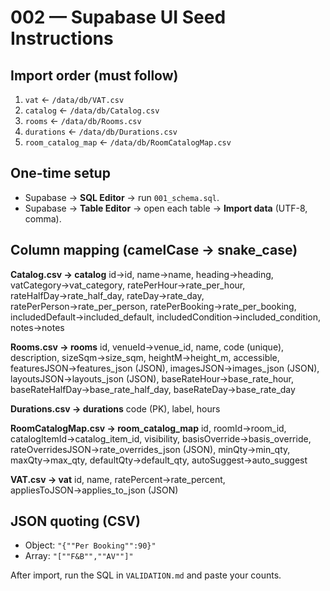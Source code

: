 # 002 — Supabase UI Seed Instructions

## Import order (must follow)
1. `vat` ← `/data/db/VAT.csv`
2. `catalog` ← `/data/db/Catalog.csv`
3. `rooms` ← `/data/db/Rooms.csv`
4. `durations` ← `/data/db/Durations.csv`
5. `room_catalog_map` ← `/data/db/RoomCatalogMap.csv`

## One-time setup
- Supabase → **SQL Editor** → run `001_schema.sql`.
- Supabase → **Table Editor** → open each table → **Import data** (UTF-8, comma).

## Column mapping (camelCase → snake_case)

**Catalog.csv → catalog**
id→id, name→name, heading→heading, vatCategory→vat_category,
ratePerHour→rate_per_hour, rateHalfDay→rate_half_day, rateDay→rate_day,
ratePerPerson→rate_per_person, ratePerBooking→rate_per_booking,
includedDefault→included_default, includedCondition→included_condition, notes→notes

**Rooms.csv → rooms**
id, venueId→venue_id, name, code (unique), description, sizeSqm→size_sqm,
heightM→height_m, accessible, featuresJSON→features_json (JSON),
imagesJSON→images_json (JSON), layoutsJSON→layouts_json (JSON),
baseRateHour→base_rate_hour, baseRateHalfDay→base_rate_half_day, baseRateDay→base_rate_day

**Durations.csv → durations**
code (PK), label, hours

**RoomCatalogMap.csv → room_catalog_map**
id, roomId→room_id, catalogItemId→catalog_item_id, visibility, basisOverride→basis_override,
rateOverridesJSON→rate_overrides_json (JSON), minQty→min_qty, maxQty→max_qty,
defaultQty→default_qty, autoSuggest→auto_suggest

**VAT.csv → vat**
id, name, ratePercent→rate_percent, appliesToJSON→applies_to_json (JSON)

## JSON quoting (CSV)
- Object: `"{""Per Booking"":90}"`
- Array: `"[""F&B"",""AV""]"`

After import, run the SQL in `VALIDATION.md` and paste your counts.
